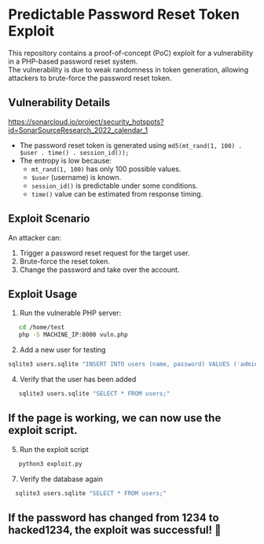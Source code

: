 # Predictable Password Reset Token Exploit

This repository contains a proof-of-concept (PoC) exploit for a vulnerability in a PHP-based password reset system.  
The vulnerability is due to weak randomness in token generation, allowing attackers to brute-force the password reset token.

## Vulnerability Details
https://sonarcloud.io/project/security_hotspots?id=SonarSourceResearch_2022_calendar_1
- The password reset token is generated using `md5(mt_rand(1, 100) . $user . time() . session_id());`
- The entropy is low because:
  - `mt_rand(1, 100)` has only 100 possible values.
  - `$user` (username) is known.
  - `session_id()` is predictable under some conditions.
  - `time()` value can be estimated from response timing.

## Exploit Scenario

An attacker can:
1. Trigger a password reset request for the target user.
2. Brute-force the reset token.
3. Change the password and take over the account.

## Exploit Usage

1. Run the vulnerable PHP server:
```bash
   cd /home/test
   php -S MACHINE_IP:8000 vuln.php
```
   
2. Add a new user for testing
  ```bash
  sqlite3 users.sqlite "INSERT INTO users (name, password) VALUES ('admin', '1234');"
```

4. Verify that the user has been added
```bash
   sqlite3 users.sqlite "SELECT * FROM users;"
   ```
   
## If the page is working, we can now use the exploit script.

5. Run the exploit script
```bash
   python3 exploit.py
   ```

7. Verify the database again
```bash
  sqlite3 users.sqlite "SELECT * FROM users;"
  ```
## If the password has changed from 1234 to hacked1234, the exploit was successful! 🚀


